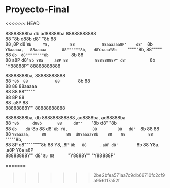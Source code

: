 # Proyecto-Final
<<<<<<< HEAD


                                                    
88888888ba        db        ad88888ba  88888888888  
88      "8b      d88b      d8"     "8b 88           
88      ,8P     d8'`8b     Y8,         88           
88aaaaaa8P'    d8'  `8b    `Y8aaaaa,   88aaaaa      
88""""""8b,   d8YaaaaY8b     `"""""8b, 88"""""      
88      `8b  d8""""""""8b          `8b 88           
88      a8P d8'        `8b Y8a     a8P 88           
88888888P" d8'          `8b "Y88888P"  88888888888  
                                                    
                                                    
                           
88888888ba,   88888888888  
88      `"8b  88           
88        `8b 88           
88         88 88aaaaa      
88         88 88"""""      
88         8P 88           
88      .a8P  88           
88888888Y"'   88888888888  
                           
                           
                                                               
88888888ba,        db   888888888888 ,ad8888ba,    ad88888ba   
88      `"8b      d88b       88     d8"'    `"8b  d8"     "8b  
88        `8b    d8'`8b      88    d8'        `8b Y8,          
88         88   d8'  `8b     88    88          88 `Y8aaaaa,    
88         88  d8YaaaaY8b    88    88          88   `"""""8b,  
88         8P d8""""""""8b   88    Y8,        ,8P         `8b  
88      .a8P d8'        `8b  88     Y8a.    .a8P  Y8a     a8P  
88888888Y"' d8'          `8b 88      `"Y8888Y"'    "Y88888P"   
                                                               

=======
>>>>>>> 2be2bfea571aa7c9db66710fc2cf9a956117a52f
